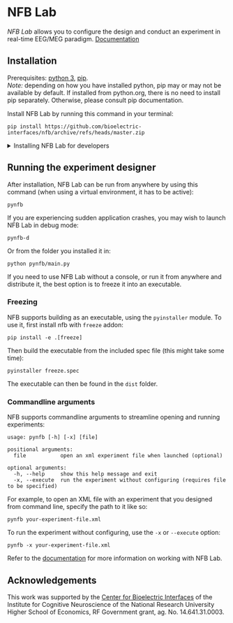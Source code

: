 # NFB Lab 
*NFB Lab* allows you to configure the design and conduct an experiment in real-time EEG/MEG paradigm. [Documentation](https://nfb-lab.readthedocs.io/en/latest/)

## Installation
Prerequisites: [python 3](https://www.python.org/), [pip](https://pip.pypa.io/en/stable/installing/).  
*Note:* depending on how you have installed python, pip may or may not be available by default. If installed from python.org, there is no need to install pip separately. Otherwise, please consult pip documentation.

Install NFB Lab by running this command in your terminal:
```
pip install https://github.com/bioelectric-interfaces/nfb/archive/refs/heads/master.zip
```
<details><summary>Installing NFB Lab for developers</summary><p>

Prerequisites: [python 3](https://www.python.org/), [pip](https://pip.pypa.io/en/stable/installing/), [git](https://git-scm.com/), optionally [conda](https://docs.conda.io/en/latest/miniconda.html).  
If you would like to separate NFB Lab from other packages on the system, consider installing it in a virtual enviroment, using tools such as venv or conda. For example, if using conda, create and activate a new environment by running these commands first:
```
conda create -n nfb python pip
conda activate nfb
```

Regardless of whether or not you are using a virtual environment, clone this repository and install the package in editable mode by running:
```
git clone https://github.com/bioelectric-interfaces/nfb
cd nfb
pip install -e .
```
Editable mode will allow you to make changes to the repository and observe them when running NFB Lab.

</p></details>

## Running the experiment designer
After installation, NFB Lab can be run from anywhere by using this command (when using a virtual environment, it has to be active):
```
pynfb
```
If you are experiencing sudden application crashes, you may wish to launch NFB Lab in debug mode:
```
pynfb-d
```
Or from the folder you installed it in:
```
python pynfb/main.py
```
If you need to use NFB Lab without a console, or run it from anywhere and distribute it, the best option is to freeze it into an executable.

### Freezing
NFB supports building as an executable, using the `pyinstaller` module. To use it, first install nfb with `freeze` addon:
```
pip install -e .[freeze]
```
Then build the executable from the included spec file (this might take some time):
```
pyinstaller freeze.spec
```
The executable can then be found in the `dist` folder.

### Commandline arguments
NFB supports commandline arguments to streamline opening and running experiments:
```
usage: pynfb [-h] [-x] [file]

positional arguments:
  file           open an xml experiment file when launched (optional)

optional arguments:
  -h, --help     show this help message and exit
  -x, --execute  run the experiment without configuring (requires file to be specified)
```
For example, to open an XML file with an experiment that you designed from command line, specify the path to it like so:
```
pynfb your-experiment-file.xml
```
To run the experiment without configuring, use the `-x` or `--execute` option:
```
pynfb -x your-experiment-file.xml
```

Refer to the [documentation](https://nfb-lab.readthedocs.io/en/latest/) for more information on working with NFB Lab.

## Acknowledgements
This work was supported by the [Center for Bioelectric Interfaces](https://bioelectric.hse.ru/en/) of the Institute for Cognitive Neuroscience of the National Research University Higher School of Economics, RF Government grant, ag. No. 14.641.31.0003.
